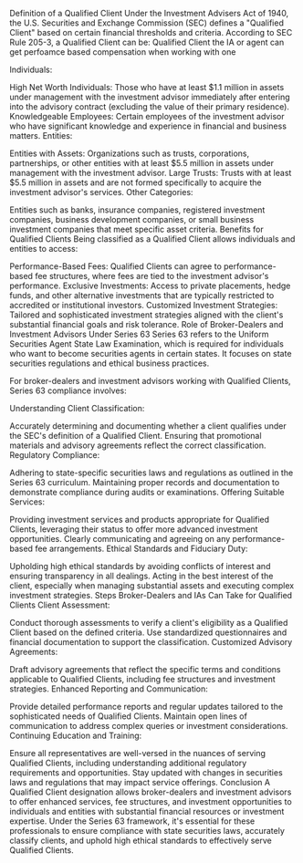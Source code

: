 Definition of a Qualified Client
Under the Investment Advisers Act of 1940, the U.S. Securities and Exchange Commission (SEC) defines a "Qualified Client" based on certain financial thresholds and criteria. According to SEC Rule 205-3, a Qualified Client can be:
 Qualified Client the IA or agent can get perfoamce based compensation when working with one 

Individuals:

High Net Worth Individuals: Those who have at least $1.1 million in assets under management with the investment advisor immediately after entering into the advisory contract (excluding the value of their primary residence).
Knowledgeable Employees: Certain employees of the investment advisor who have significant knowledge and experience in financial and business matters.
Entities:

Entities with Assets: Organizations such as trusts, corporations, partnerships, or other entities with at least $5.5 million in assets under management with the investment advisor.
Large Trusts: Trusts with at least $5.5 million in assets and are not formed specifically to acquire the investment advisor's services.
Other Categories:

Entities such as banks, insurance companies, registered investment companies, business development companies, or small business investment companies that meet specific asset criteria.
Benefits for Qualified Clients
Being classified as a Qualified Client allows individuals and entities to access:

Performance-Based Fees: Qualified Clients can agree to performance-based fee structures, where fees are tied to the investment advisor's performance.
Exclusive Investments: Access to private placements, hedge funds, and other alternative investments that are typically restricted to accredited or institutional investors.
Customized Investment Strategies: Tailored and sophisticated investment strategies aligned with the client's substantial financial goals and risk tolerance.
Role of Broker-Dealers and Investment Advisors Under Series 63
Series 63 refers to the Uniform Securities Agent State Law Examination, which is required for individuals who want to become securities agents in certain states. It focuses on state securities regulations and ethical business practices.

For broker-dealers and investment advisors working with Qualified Clients, Series 63 compliance involves:

Understanding Client Classification:

Accurately determining and documenting whether a client qualifies under the SEC's definition of a Qualified Client.
Ensuring that promotional materials and advisory agreements reflect the correct classification.
Regulatory Compliance:

Adhering to state-specific securities laws and regulations as outlined in the Series 63 curriculum.
Maintaining proper records and documentation to demonstrate compliance during audits or examinations.
Offering Suitable Services:

Providing investment services and products appropriate for Qualified Clients, leveraging their status to offer more advanced investment opportunities.
Clearly communicating and agreeing on any performance-based fee arrangements.
Ethical Standards and Fiduciary Duty:

Upholding high ethical standards by avoiding conflicts of interest and ensuring transparency in all dealings.
Acting in the best interest of the client, especially when managing substantial assets and executing complex investment strategies.
Steps Broker-Dealers and IAs Can Take for Qualified Clients
Client Assessment:

Conduct thorough assessments to verify a client's eligibility as a Qualified Client based on the defined criteria.
Use standardized questionnaires and financial documentation to support the classification.
Customized Advisory Agreements:

Draft advisory agreements that reflect the specific terms and conditions applicable to Qualified Clients, including fee structures and investment strategies.
Enhanced Reporting and Communication:

Provide detailed performance reports and regular updates tailored to the sophisticated needs of Qualified Clients.
Maintain open lines of communication to address complex queries or investment considerations.
Continuing Education and Training:

Ensure all representatives are well-versed in the nuances of serving Qualified Clients, including understanding additional regulatory requirements and opportunities.
Stay updated with changes in securities laws and regulations that may impact service offerings.
Conclusion
A Qualified Client designation allows broker-dealers and investment advisors to offer enhanced services, fee structures, and investment opportunities to individuals and entities with substantial financial resources or investment expertise. Under the Series 63 framework, it's essential for these professionals to ensure compliance with state securities laws, accurately classify clients, and uphold high ethical standards to effectively serve Qualified Clients.

